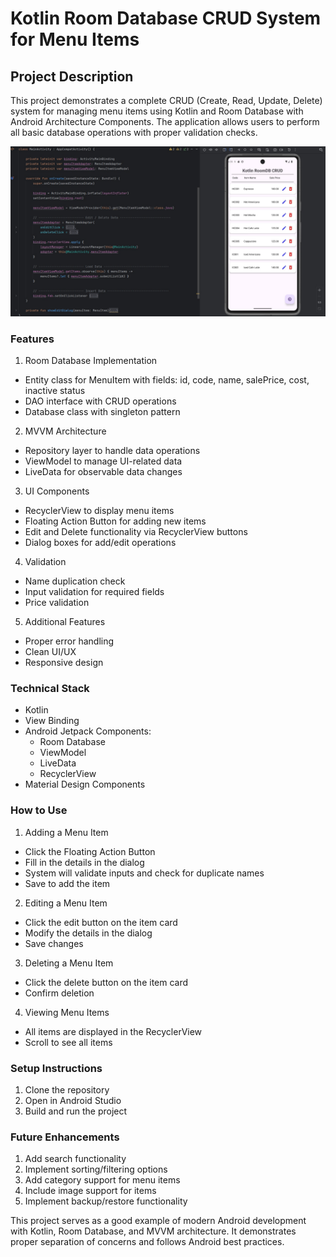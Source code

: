 # Kotlin Room Database CRUD System for Menu Items
## Project Description
This project demonstrates a complete CRUD (Create, Read, Update, Delete) system for managing menu items using Kotlin and Room Database with Android Architecture Components. The application allows users to perform all basic database operations with proper validation checks.

![alt](https://github.com/thetnaing-dh/Kotlin_RoomDB_CRUD/blob/393e7a67cfe21d56c1a8c617cc42c28577734692/kotlin.jpg)

### Features
1. Room Database Implementation
* Entity class for MenuItem with fields: id, code, name, salePrice, cost, inactive status
* DAO interface with CRUD operations
* Database class with singleton pattern
2. MVVM Architecture
* Repository layer to handle data operations
* ViewModel to manage UI-related data
* LiveData for observable data changes
3. UI Components
* RecyclerView to display menu items
* Floating Action Button for adding new items
* Edit and Delete functionality via RecyclerView buttons
* Dialog boxes for add/edit operations
4. Validation
* Name duplication check
* Input validation for required fields
* Price validation
5. Additional Features
* Proper error handling
* Clean UI/UX
* Responsive design

### Technical Stack
* Kotlin
* View Binding
* Android Jetpack Components:
  - Room Database
  - ViewModel
  - LiveData
  - RecyclerView
* Material Design Components

### How to Use
1. Adding a Menu Item
* Click the Floating Action Button
* Fill in the details in the dialog
* System will validate inputs and check for duplicate names
* Save to add the item
2. Editing a Menu Item
* Click the edit button on the item card
* Modify the details in the dialog
* Save changes
3. Deleting a Menu Item
* Click the delete button on the item card
* Confirm deletion
4. Viewing Menu Items
* All items are displayed in the RecyclerView
* Scroll to see all items

### Setup Instructions
1. Clone the repository
2. Open in Android Studio
3. Build and run the project

### Future Enhancements
1. Add search functionality
2. Implement sorting/filtering options
3. Add category support for menu items
4. Include image support for items
5. Implement backup/restore functionality

This project serves as a good example of modern Android development with Kotlin, Room Database, and MVVM architecture. It demonstrates proper separation of concerns and follows Android best practices.

